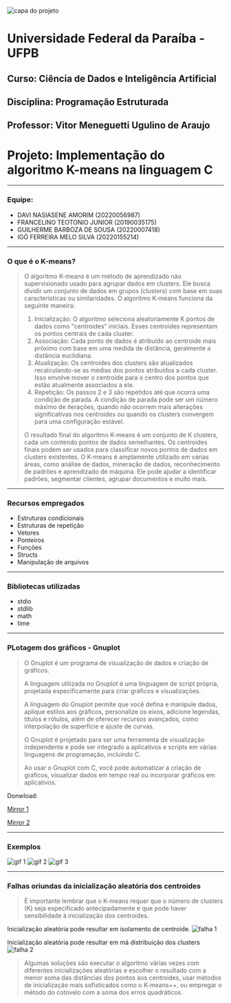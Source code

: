 ![capa do projeto](https://github.com/IgoSilvaUFPB/projeto_PE/blob/9bc6b566ae4be943acf52bb9c41b110cd7031e98/capa_projeto_pe.png)
# Universidade Federal da Paraíba - UFPB
## Curso: Ciência de Dados e Inteligência Artificial
## Disciplina: Programação Estruturada
## Professor: Vitor Meneguetti Ugulino de Araujo

# Projeto: Implementação do algoritmo K-means na linguagem C

---

### Equipe:
- DAVI NASIASENE AMORIM (20220056987)
- FRANCELINO TEOTONIO JUNIOR (20190035175)
- GUILHERME BARBOZA DE SOUSA (20220007418)
- IGÓ FERREIRA MELO SILVA (20220155214)

---

### O que é o K-means?

> O algoritmo K-means é um método de aprendizado não supervisionado usado para agrupar dados em clusters. Ele busca dividir um conjunto de dados em grupos (clusters) com base em suas características ou similaridades.
> O algoritmo K-means funciona da seguinte maneira:
> 1. Inicialização: O algoritmo seleciona aleatoriamente K pontos de dados como "centroides" iniciais. Esses centroides representam os pontos centrais de cada cluster.
> 2. Associação: Cada ponto de dados é atribuído ao centroide mais próximo com base em uma medida de distância, geralmente a distância euclidiana.
> 3. Atualização: Os centroides dos clusters são atualizados recalculando-se as médias dos pontos atribuídos a cada cluster. Isso envolve mover o centroide para o centro dos pontos que estão atualmente associados a ele.
> 4. Repetição: Os passos 2 e 3 são repetidos até que ocorra uma condição de parada. A condição de parada pode ser um número máximo de iterações, quando não ocorrem mais alterações significativas nos centroides ou quando os clusters convergem para uma configuração estável.
> 
> O resultado final do algoritmo K-means é um conjunto de K clusters, cada um contendo pontos de dados semelhantes. Os centroides finais podem ser usados para classificar novos pontos de dados em clusters existentes.
> O K-means é amplamente utilizado em várias áreas, como análise de dados, mineração de dados, reconhecimento de padrões e aprendizado de máquina. Ele pode ajudar a identificar padrões, segmentar clientes, agrupar documentos e muito mais.

---

### Recursos empregados
- Estruturas condicionais
- Estruturas de repetição
- Vetores
- Ponteiros
- Funções
- Structs
- Manipulação de arquivos

---

### Bibliotecas utilizadas
- stdio
- stdlib
- math
- time

---

### PLotagem dos gráficos - Gnuplot

> O Gnuplot é um programa de visualização de dados e criação de gráficos.
> 
> A linguagem utilizada no Gnuplot é uma linguagem de script própria, projetada especificamente para criar gráficos e visualizações.
> 
> A linguagem do Gnuplot permite que você defina e manipule dados, aplique estilos aos gráficos, personalize os eixos, adicione legendas, títulos e rótulos, além de oferecer recursos avançados, como interpolação de superfície e ajuste de curvas.
> 
> O Gnuplot é projetado para ser uma ferramenta de visualização independente e pode ser integrado a aplicativos e scripts em várias linguagens de programação, incluindo C.
> 
> Ao usar o Gnuplot com C, você pode automatizar a criação de gráficos, visualizar dados em tempo real ou incorporar gráficos em aplicativos.

Donwload:

[Mirror 1](https://sourceforge.net/projects/gnuplot/files/gnuplot/)

[Mirror 2](https://fossies.org/windows/misc/gp547-win64-mingw.exe/)

---

### Exemplos

![gif 1](https://github.com/IgoSilvaUFPB/projeto_PE/blob/40d4afc8bc30212fbc869098c8006489fdf95684/gif_1.gif)
![gif 2](https://github.com/IgoSilvaUFPB/projeto_PE/blob/40d4afc8bc30212fbc869098c8006489fdf95684/gif_2.gif)
![gif 3](https://github.com/IgoSilvaUFPB/projeto_PE/blob/40d4afc8bc30212fbc869098c8006489fdf95684/gif_3.gif)

---

### Falhas oriundas da inicialização aleatória dos centroides

> É importante lembrar que o K-means requer que o número de clusters (K) seja especificado antecipadamente e que pode haver sensibilidade à inicialização dos centroides.
 
Inicialização aleatória pode resultar em isolamento de centroide.
![falha 1](https://github.com/IgoSilvaUFPB/projeto_PE/blob/07ed5070492f1ec3c182fbe79f94415994fc5b95/falha_1.png)
 
Inicialização aleatória pode resultar em má distribuição dos clusters
![falha 2](https://github.com/IgoSilvaUFPB/projeto_PE/blob/07ed5070492f1ec3c182fbe79f94415994fc5b95/falha_2.png)

> Algumas soluções são executar o algoritmo várias vezes com diferentes inicializações aleatórias e escolher o resultado com a menor soma das distâncias dos pontos aos centroides, usar métodos de inicialização mais sofisticados como o K-means++, ou empregar o método do cotovelo com a soma dos erros quadráticos.
